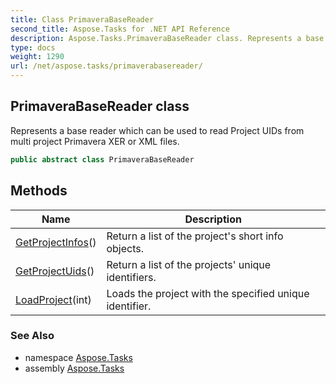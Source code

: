 ```yaml
---
title: Class PrimaveraBaseReader
second_title: Aspose.Tasks for .NET API Reference
description: Aspose.Tasks.PrimaveraBaseReader class. Represents a base reader which can be used to read Project UIDs from multi project Primavera XER or XML files
type: docs
weight: 1290
url: /net/aspose.tasks/primaverabasereader/
---
```

## PrimaveraBaseReader class

Represents a base reader which can be used to read Project UIDs from multi project Primavera XER or XML files.

```csharp
public abstract class PrimaveraBaseReader
```

## Methods

| Name | Description |
| --- | --- |
| [GetProjectInfos](../../aspose.tasks/primaverabasereader/getprojectinfos/)() | Return a list of the project's short info objects. |
| [GetProjectUids](../../aspose.tasks/primaverabasereader/getprojectuids/)() | Return a list of the projects' unique identifiers. |
| [LoadProject](../../aspose.tasks/primaverabasereader/loadproject/)(int) | Loads the project with the specified unique identifier. |

### See Also

* namespace [Aspose.Tasks](../../aspose.tasks/)
* assembly [Aspose.Tasks](../../)


